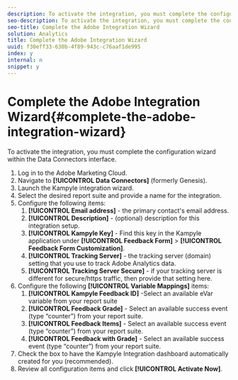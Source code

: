 ```yaml
---
description: To activate the integration, you must complete the configuration wizard within the Data Connectors interface.
seo-description: To activate the integration, you must complete the configuration wizard within the Data Connectors interface.
seo-title: Complete the Adobe Integration Wizard
solution: Analytics
title: Complete the Adobe Integration Wizard
uuid: f30eff33-630b-4f89-943c-c76aaf1de995
index: y
internal: n
snippet: y
---
```


# Complete the Adobe Integration Wizard{#complete-the-adobe-integration-wizard}

To activate the integration, you must complete the configuration wizard within the Data Connectors interface.

1. Log in to the Adobe Marketing Cloud.
1. Navigate to **[!UICONTROL Data Connectors]** (formerly Genesis).
1. Launch the Kampyle integration wizard.
1. Select the desired report suite and provide a name for the integration.
1. Configure the following items:
   1. **[!UICONTROL Email address]** - the primary contact's email address.
   1. **[!UICONTROL Description]** - (optional) description for this integration setup.
   1. **[!UICONTROL Kampyle Key]** - Find this key in the Kampyle application under **[!UICONTROL Feedback Form]** > **[!UICONTROL Feedback Form Customization]**.
   1. **[!UICONTROL Tracking Server]** - the tracking server (domain) setting that you use to track Adobe Analytics data.
   1. **[!UICONTROL Tracking Server Secure]** - if your tracking server is different for secure/https traffic, then provide that setting here.
1. Configure the following **[!UICONTROL Variable Mappings]** items:
   1. **[!UICONTROL Kampyle Feedback ID]** -Select an available eVar variable from your report suite
   1. **[!UICONTROL Feedback Grade]** - Select an available success event (type “counter”) from your report suite.
   1. **[!UICONTROL Feedback Items]** - Select an available success event (type “counter”) from your report suite.
   1. **[!UICONTROL Feedback with Grade]** - Select an available success event (type “counter”) from your report suite.
1. Check the box to have the Kampyle Integration dashboard automatically created for you (recommended).
1. Review all configuration items and click **[!UICONTROL Activate Now]**.
